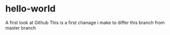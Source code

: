 # hello-world
A first look at Github
This is a first chanage i make to differ this branch from master branch
